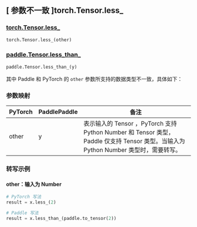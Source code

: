 ## [ 参数不一致 ]torch.Tensor.less_

### [torch.Tensor.less_](https://pytorch.org/docs/stable/generated/torch.Tensor.less_.html)

```python
torch.Tensor.less_(other)
```

### [paddle.Tensor.less_than_]()

```python
paddle.Tensor.less_than_(y)
```

其中 Paddle 和 PyTorch 的 `other` 参数所支持的数据类型不一致，具体如下：
### 参数映射
| PyTorch                          | PaddlePaddle                 | 备注                                                   |
|----------------------------------|------------------------------| ------------------------------------------------------ |
| other  |  y  | 表示输入的 Tensor ，PyTorch 支持 Python Number 和 Tensor 类型， Paddle 仅支持 Tensor 类型。当输入为 Python Number 类型时，需要转写。  |

### 转写示例
#### other：输入为 Number
```python
# PyTorch 写法
result = x.less_(2)

# Paddle 写法
result = x.less_than_(paddle.to_tensor(2))
```
